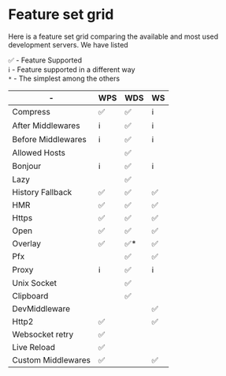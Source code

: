 # Feature set grid

Here is a feature set grid comparing the available and most used development servers. We have listed 

:white_check_mark: - Feature Supported<br/>
:information_source: - Feature supported in a different way<br/>
`*` - The simplest among the others

| - | WPS | WDS | WS |
|---|---|---|---|
| Compress | :white_check_mark: | :white_check_mark: | :information_source: |
| After Middlewares | :information_source: | :white_check_mark: | :information_source: |
| Before Middlewares | :information_source: | :white_check_mark: | :information_source: |
| Allowed Hosts | | :white_check_mark: ||
| Bonjour | :information_source: | :white_check_mark: | :information_source: |
| Lazy | | :white_check_mark: |  |
| History Fallback | :white_check_mark: | :white_check_mark: | :white_check_mark:|
| HMR | :white_check_mark: | :white_check_mark: | :white_check_mark: |
| Https |:white_check_mark: | :white_check_mark: | :white_check_mark: |
| Open | :white_check_mark: | :white_check_mark: | :white_check_mark: |
| Overlay | :white_check_mark: | :white_check_mark:* | :white_check_mark: |
| Pfx | | :white_check_mark: | :white_check_mark: |
| Proxy | :information_source: | :white_check_mark: | :information_source:|
| Unix Socket | | :white_check_mark: ||
| Clipboard | | :white_check_mark: ||
| DevMiddleware | | | :white_check_mark: |
| Http2 |:white_check_mark: | | :white_check_mark: |
| Websocket retry | :white_check_mark: | ||
| Live Reload | :white_check_mark: | ||
| Custom Middlewares | :white_check_mark: | | :white_check_mark: |

